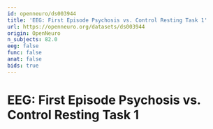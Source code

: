 ```yaml
---
id: openneuro/ds003944
title: 'EEG: First Episode Psychosis vs. Control Resting Task 1'
url: https://openneuro.org/datasets/ds003944
origin: OpenNeuro
n_subjects: 82.0
eeg: false
func: false
anat: false
bids: true
---
```


# EEG: First Episode Psychosis vs. Control Resting Task 1

